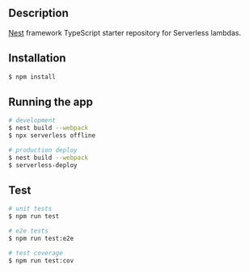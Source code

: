 ## Description

[Nest](https://github.com/nestjs/nest) framework TypeScript starter repository for Serverless lambdas.

## Installation

```bash
$ npm install
```

## Running the app

```bash
# development
$ nest build --webpack
$ npx serverless offline

# production deploy
$ nest build --webpack
$ serverless-deploy
```

## Test

```bash
# unit tests
$ npm run test

# e2e tests
$ npm run test:e2e

# test coverage
$ npm run test:cov
```
